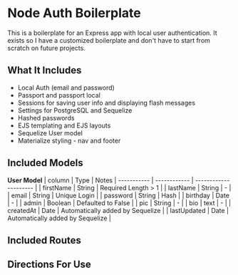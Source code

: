 # Node Auth Boilerplate

This is a boilerplate for an Express app with local user authentication.
It exists so I have a customized boilerplate and don't have to start from scratch on future projects.

## What It Includes

* Local Auth (email and password)
* Passport and passport local
* Sessions for saving user info and displaying flash messages
* Settings for PostgreSQL and Sequelize
* Hashed passwords
* EJS templating and EJS layouts
* Sequelize User model
* Materialize styling - nav and footer

## Included Models

**User Model**
| column | Type | Notes
| ----------- | ------------ | --------------------- |
| firstName | String | Required Length > 1 |
| lastName | String | - |
| email | String | Unique Login |
| password | String | Hash |
| birthday | Date | - |
| admin | Boolean | Defaulted to False |
| pic | String | - |
| bio | text | - |
| createdAt | Date | Automatically added by Sequelize |
| lastUpdated | Date | Automatically added by Sequelize |


## Included Routes

## Directions For Use
